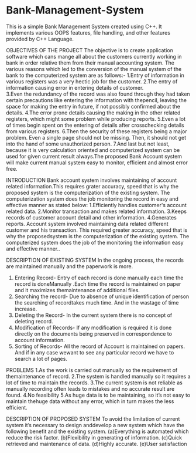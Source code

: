 # Bank-Management-System
This is a simple Bank Management System created using C++. It implements various OOPS features, file handling, and other features provided by C++ Language.

OBJECTIVES OF THE PROJECT
The objective is to create application software which cans mange all about the customers currently working in bank in order relative them from their manual accounting system.
The various reasons which led to the conversion of the manual system of the bank to the computerized system are as follows:-
1.Entry of information in various registers was a very hectic job for the customer.
2.The entry of information causing error in entering details of customer.  
3.Even the redundancy of the record was also found through they had taken certain precautions like entering the information with thepencil, leaving the space for making the entry in future, if not possibly confirmed about the details.
4.The error prone details causing the making in the other related registers, which might some problem while producing reports.
5.Even a lot of times begin spent on the entering of details after crosschecking details from various registers.
6.Then the security of these registers being a major problem. Even a single page should not be missing. Then, it should not get into the hand of some unauthorized person.
7.And last but not least, because it is very calculation oriented and computerized system can be used for given current result always.The proposed Bank Account system will make current manual system easy to monitor, efficient and almost error free.
 
INTRODUCTION
Bank account system involves maintaining of account related information.This requires grater accuracy, speed that is why the proposed system is the computerization of the existing system. The computerization system does the job monitoring the record in easy and effective manner as stated below:
1.Efficiently handles customer's account related data.
2.Monitor transaction and makes related information.
3.Keeps records of customer account detail and other information.
4.Generates reports. Account system involved maintaining data related different customer and his transaction. This required greater accuracy, speed that is why the proposedsystem is the computerization of the existing system. The computerized system does the job of the monitoring the information easy and effective manner..
  
 
DESCRIPTION OF EXISTING SYSTEM 
In the ongoing process, the records are maintained manually and the paperwork is more.
1. Entering Record- Entry of each record is done manually each time the record is doneManually .Each time the record is maintained on paper and it maximizes themaintenance of additional files.
2. Searching the record- Due to absence of unique identification of person the searching of recordtakes much time. And in the wastage of time increase.
3. Deleting the Record- In the current system there is no concept of deleting record.
4. Modification of Records- If any modification is required it is done directly on the documents being preserved in correspondence to account information.
5. Sorting of Records- All the record of Account is maintained on papers. And if in any case wewant to see any particular record we have to search a lot of pages.

PROBLEMS
1.As the work is carried out manually so the requirement of themaintenance of record.
2.The system is handled manually so it requires a lot of time to maintain the records.
3.The current system is not reliable as manually recording often leads to mistakes and no accurate result are found.
4.No feasibility
5.As huge data is to be maintaining, so it’s not easy to maintain thehuge data without any error, which in turn makes the less efficient.
 
DESCRIPTION OF PROPOSED SYSTEM 
To avoid the limitation of current system it’s necessary to design anddevelop a new system which have the following benefit and the existing system.
(a)Everything is automated which reduce the risk factor.
(b)Flexibility in generating of information.
(c)Quick retrieved and maintenance of data.
(d)Highly accurate.
(e)User satisfaction
